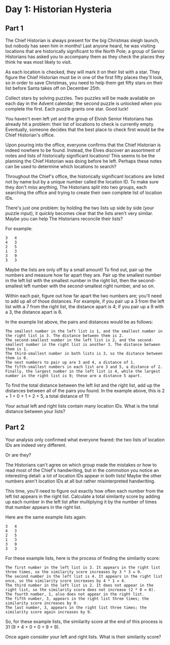 # Day 1: Historian Hysteria

## Part 1

The Chief Historian is always present for the big Christmas sleigh launch, but
nobody has seen him in months!
Last anyone heard, he was visiting locations that are historically significant
to the North Pole; a group of Senior Historians has asked you to accompany them
as they check the places they think he was most likely to visit.

As each location is checked, they will mark it on their list with a star.
They figure the Chief Historian must be in one of the first fifty places they'll
look, so in order to save Christmas, you need to help them get fifty stars on
their list before Santa takes off on December 25th.

Collect stars by solving puzzles.
Two puzzles will be made available on each day in the Advent calendar; the
second puzzle is unlocked when you complete the first.
Each puzzle grants one star. Good luck!

You haven't even left yet and the group of Elvish Senior Historians has already
hit a problem: their list of locations to check is currently empty.
Eventually, someone decides that the best place to check first would be the
Chief Historian's office.

Upon pouring into the office, everyone confirms that the Chief Historian is
indeed nowhere to be found.
Instead, the Elves discover an assortment of notes and lists of historically
significant locations!
This seems to be the planning the Chief Historian was doing before he left.
Perhaps these notes can be used to determine which locations to search?

Throughout the Chief's office, the historically significant locations are listed
not by name but by a unique number called the location ID.
To make sure they don't miss anything, The Historians split into two groups,
each searching the office and trying to create their own complete list of
location IDs.

There's just one problem: by holding the two lists up side by side (your puzzle
input), it quickly becomes clear that the lists aren't very similar.
Maybe you can help The Historians reconcile their lists?

For example:

    3   4
    4   3
    2   5
    1   3
    3   9
    3   3

Maybe the lists are only off by a small amount!
To find out, pair up the numbers and measure how far apart they are.
Pair up the smallest number in the left list with the smallest number in the
right list, then the second-smallest left number with the second-smallest right
number, and so on.

Within each pair, figure out how far apart the two numbers are; you'll need to
add up all of those distances.
For example, if you pair up a 3 from the left list with a 7 from the right list,
the distance apart is 4; if you pair up a 9 with a 3, the distance apart is 6.

In the example list above, the pairs and distances would be as follows:

    The smallest number in the left list is 1, and the smallest number in the right list is 3. The distance between them is 2.
    The second-smallest number in the left list is 2, and the second-smallest number in the right list is another 3. The distance between them is 1.
    The third-smallest number in both lists is 3, so the distance between them is 0.
    The next numbers to pair up are 3 and 4, a distance of 1.
    The fifth-smallest numbers in each list are 3 and 5, a distance of 2.
    Finally, the largest number in the left list is 4, while the largest number in the right list is 9; these are a distance 5 apart.

To find the total distance between the left list and the right list, add up the
distances between all of the pairs you found.
In the example above, this is 2 + 1 + 0 + 1 + 2 + 5, a total distance of 11!

Your actual left and right lists contain many location IDs.
What is the total distance between your lists?

## Part 2

Your analysis only confirmed what everyone feared:
the two lists of location IDs are indeed very different.

Or are they?

The Historians can't agree on which group made the mistakes or how to read most
of the Chief's handwriting, but in the commotion you notice an interesting
detail: a lot of location IDs appear in both lists!
Maybe the other numbers aren't location IDs at all but rather misinterpreted handwriting.

This time, you'll need to figure out exactly how often each number from the left
list appears in the right list.
Calculate a total similarity score by adding up each number in the left list
after multiplying it by the number of times that number appears in the right
list.

Here are the same example lists again:

    3   4
    4   3
    2   5
    1   3
    3   9
    3   3

For these example lists, here is the process of finding the similarity score:

    The first number in the left list is 3. It appears in the right list three times, so the similarity score increases by 3 * 3 = 9.
    The second number in the left list is 4. It appears in the right list once, so the similarity score increases by 4 * 1 = 4.
    The third number in the left list is 2. It does not appear in the right list, so the similarity score does not increase (2 * 0 = 0).
    The fourth number, 1, also does not appear in the right list.
    The fifth number, 3, appears in the right list three times; the similarity score increases by 9.
    The last number, 3, appears in the right list three times; the similarity score again increases by 9.

So, for these example lists, the similarity score at the end of this process is 31 (9 + 4 + 0 + 0 + 9 + 9).

Once again consider your left and right lists. What is their similarity score?
